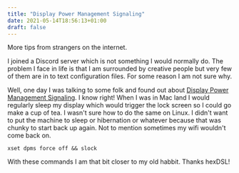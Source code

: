```yaml
---
title: "Display Power Management Signaling"
date: 2021-05-14T18:56:13+01:00
draft: false
---
```


More tips from strangers on the internet. 

I joined a Discord server which is not something I would normally do. The problem I face in life is that I am surrounded by creative people but very few of them are in to text configuration files. For some reason I am not sure why.

Well, one day I was talking to some folk and found out about [Display Power Management Signaling](https://wiki.archlinux.org/title/Display_Power_Management_Signaling). I know right! When I was in Mac land I would regularly sleep my display which would trigger the lock screen so I could go make a cup of tea. I wasn't sure how to do the same on Linux. I didn't want to put the machine to sleep or hibernation or whatever because that was chunky to start back up again. Not to mention sometimes my wifi wouldn't come back on.

`xset dpms force off && slock`

With these commands I am that bit closer to my old habbit. Thanks hexDSL!


